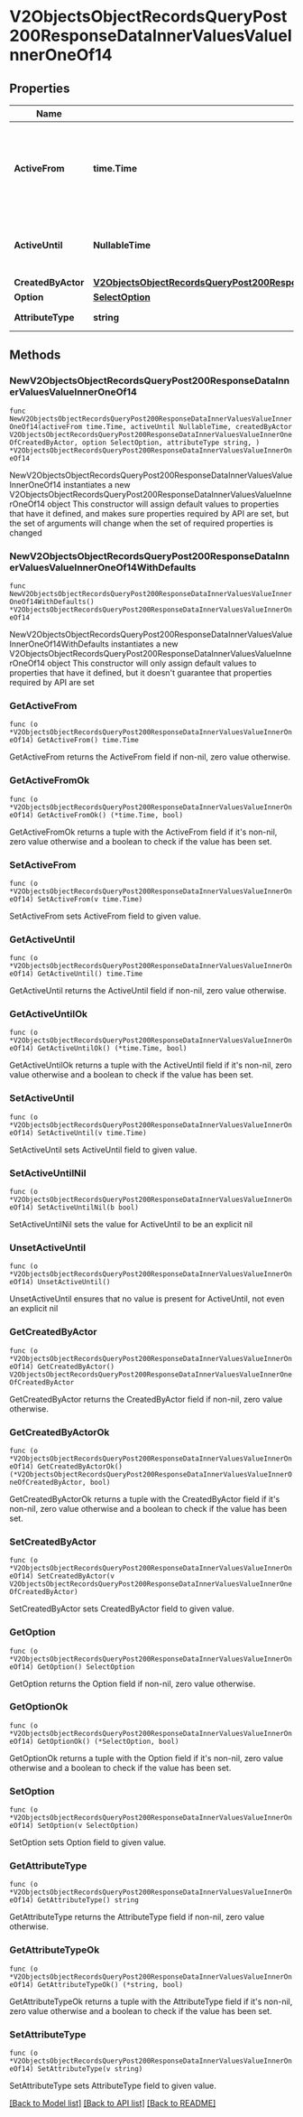 # V2ObjectsObjectRecordsQueryPost200ResponseDataInnerValuesValueInnerOneOf14

## Properties

Name | Type | Description | Notes
------------ | ------------- | ------------- | -------------
**ActiveFrom** | **time.Time** | The point in time at which this value was made \&quot;active\&quot;. &#x60;active_from&#x60; can be considered roughly analogous to &#x60;created_at&#x60;. | 
**ActiveUntil** | **NullableTime** | The point in time at which this value was deactivated. If &#x60;null&#x60;, the value is active. | 
**CreatedByActor** | [**V2ObjectsObjectRecordsQueryPost200ResponseDataInnerValuesValueInnerOneOfCreatedByActor**](V2ObjectsObjectRecordsQueryPost200ResponseDataInnerValuesValueInnerOneOfCreatedByActor.md) |  | 
**Option** | [**SelectOption**](SelectOption.md) |  | 
**AttributeType** | **string** | The attribute type of the value. | 

## Methods

### NewV2ObjectsObjectRecordsQueryPost200ResponseDataInnerValuesValueInnerOneOf14

`func NewV2ObjectsObjectRecordsQueryPost200ResponseDataInnerValuesValueInnerOneOf14(activeFrom time.Time, activeUntil NullableTime, createdByActor V2ObjectsObjectRecordsQueryPost200ResponseDataInnerValuesValueInnerOneOfCreatedByActor, option SelectOption, attributeType string, ) *V2ObjectsObjectRecordsQueryPost200ResponseDataInnerValuesValueInnerOneOf14`

NewV2ObjectsObjectRecordsQueryPost200ResponseDataInnerValuesValueInnerOneOf14 instantiates a new V2ObjectsObjectRecordsQueryPost200ResponseDataInnerValuesValueInnerOneOf14 object
This constructor will assign default values to properties that have it defined,
and makes sure properties required by API are set, but the set of arguments
will change when the set of required properties is changed

### NewV2ObjectsObjectRecordsQueryPost200ResponseDataInnerValuesValueInnerOneOf14WithDefaults

`func NewV2ObjectsObjectRecordsQueryPost200ResponseDataInnerValuesValueInnerOneOf14WithDefaults() *V2ObjectsObjectRecordsQueryPost200ResponseDataInnerValuesValueInnerOneOf14`

NewV2ObjectsObjectRecordsQueryPost200ResponseDataInnerValuesValueInnerOneOf14WithDefaults instantiates a new V2ObjectsObjectRecordsQueryPost200ResponseDataInnerValuesValueInnerOneOf14 object
This constructor will only assign default values to properties that have it defined,
but it doesn't guarantee that properties required by API are set

### GetActiveFrom

`func (o *V2ObjectsObjectRecordsQueryPost200ResponseDataInnerValuesValueInnerOneOf14) GetActiveFrom() time.Time`

GetActiveFrom returns the ActiveFrom field if non-nil, zero value otherwise.

### GetActiveFromOk

`func (o *V2ObjectsObjectRecordsQueryPost200ResponseDataInnerValuesValueInnerOneOf14) GetActiveFromOk() (*time.Time, bool)`

GetActiveFromOk returns a tuple with the ActiveFrom field if it's non-nil, zero value otherwise
and a boolean to check if the value has been set.

### SetActiveFrom

`func (o *V2ObjectsObjectRecordsQueryPost200ResponseDataInnerValuesValueInnerOneOf14) SetActiveFrom(v time.Time)`

SetActiveFrom sets ActiveFrom field to given value.


### GetActiveUntil

`func (o *V2ObjectsObjectRecordsQueryPost200ResponseDataInnerValuesValueInnerOneOf14) GetActiveUntil() time.Time`

GetActiveUntil returns the ActiveUntil field if non-nil, zero value otherwise.

### GetActiveUntilOk

`func (o *V2ObjectsObjectRecordsQueryPost200ResponseDataInnerValuesValueInnerOneOf14) GetActiveUntilOk() (*time.Time, bool)`

GetActiveUntilOk returns a tuple with the ActiveUntil field if it's non-nil, zero value otherwise
and a boolean to check if the value has been set.

### SetActiveUntil

`func (o *V2ObjectsObjectRecordsQueryPost200ResponseDataInnerValuesValueInnerOneOf14) SetActiveUntil(v time.Time)`

SetActiveUntil sets ActiveUntil field to given value.


### SetActiveUntilNil

`func (o *V2ObjectsObjectRecordsQueryPost200ResponseDataInnerValuesValueInnerOneOf14) SetActiveUntilNil(b bool)`

 SetActiveUntilNil sets the value for ActiveUntil to be an explicit nil

### UnsetActiveUntil
`func (o *V2ObjectsObjectRecordsQueryPost200ResponseDataInnerValuesValueInnerOneOf14) UnsetActiveUntil()`

UnsetActiveUntil ensures that no value is present for ActiveUntil, not even an explicit nil
### GetCreatedByActor

`func (o *V2ObjectsObjectRecordsQueryPost200ResponseDataInnerValuesValueInnerOneOf14) GetCreatedByActor() V2ObjectsObjectRecordsQueryPost200ResponseDataInnerValuesValueInnerOneOfCreatedByActor`

GetCreatedByActor returns the CreatedByActor field if non-nil, zero value otherwise.

### GetCreatedByActorOk

`func (o *V2ObjectsObjectRecordsQueryPost200ResponseDataInnerValuesValueInnerOneOf14) GetCreatedByActorOk() (*V2ObjectsObjectRecordsQueryPost200ResponseDataInnerValuesValueInnerOneOfCreatedByActor, bool)`

GetCreatedByActorOk returns a tuple with the CreatedByActor field if it's non-nil, zero value otherwise
and a boolean to check if the value has been set.

### SetCreatedByActor

`func (o *V2ObjectsObjectRecordsQueryPost200ResponseDataInnerValuesValueInnerOneOf14) SetCreatedByActor(v V2ObjectsObjectRecordsQueryPost200ResponseDataInnerValuesValueInnerOneOfCreatedByActor)`

SetCreatedByActor sets CreatedByActor field to given value.


### GetOption

`func (o *V2ObjectsObjectRecordsQueryPost200ResponseDataInnerValuesValueInnerOneOf14) GetOption() SelectOption`

GetOption returns the Option field if non-nil, zero value otherwise.

### GetOptionOk

`func (o *V2ObjectsObjectRecordsQueryPost200ResponseDataInnerValuesValueInnerOneOf14) GetOptionOk() (*SelectOption, bool)`

GetOptionOk returns a tuple with the Option field if it's non-nil, zero value otherwise
and a boolean to check if the value has been set.

### SetOption

`func (o *V2ObjectsObjectRecordsQueryPost200ResponseDataInnerValuesValueInnerOneOf14) SetOption(v SelectOption)`

SetOption sets Option field to given value.


### GetAttributeType

`func (o *V2ObjectsObjectRecordsQueryPost200ResponseDataInnerValuesValueInnerOneOf14) GetAttributeType() string`

GetAttributeType returns the AttributeType field if non-nil, zero value otherwise.

### GetAttributeTypeOk

`func (o *V2ObjectsObjectRecordsQueryPost200ResponseDataInnerValuesValueInnerOneOf14) GetAttributeTypeOk() (*string, bool)`

GetAttributeTypeOk returns a tuple with the AttributeType field if it's non-nil, zero value otherwise
and a boolean to check if the value has been set.

### SetAttributeType

`func (o *V2ObjectsObjectRecordsQueryPost200ResponseDataInnerValuesValueInnerOneOf14) SetAttributeType(v string)`

SetAttributeType sets AttributeType field to given value.



[[Back to Model list]](../README.md#documentation-for-models) [[Back to API list]](../README.md#documentation-for-api-endpoints) [[Back to README]](../README.md)


